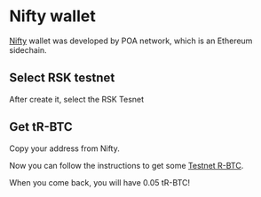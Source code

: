# Nifty wallet

[Nifty](https://www.poa.network/for-users/nifty-wallet) wallet was developed by POA network, which is an Ethereum sidechain.


## Select RSK testnet

After create it, select the RSK Tesnet

## Get tR-BTC

Copy your address from Nifty.

Now you can follow the instructions to get some [Testnet R-BTC](./en/wallets/wallet-rsk-faucet.md). 

When you come back, you will have 0.05 tR-BTC!


